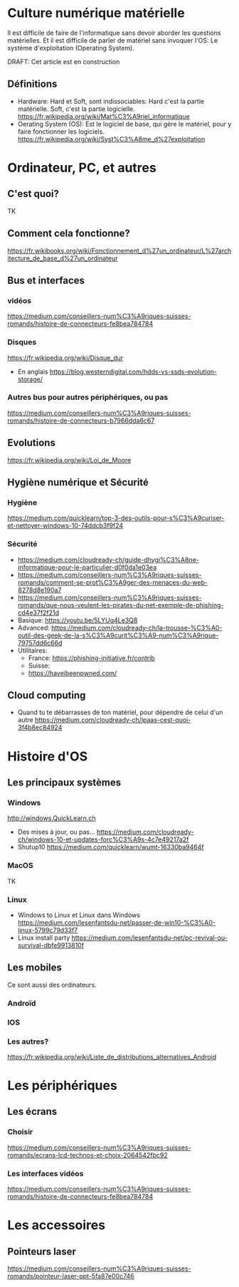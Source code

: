 # Culture numérique matérielle
Il est difficile de faire de l'informatique sans devoir aborder les questions matérielles. Et il est difficile de parler de matériel sans invoquer l'OS: Le système d'exploitation (Operating System).

DRAFT: Cet article est en construction

## Définitions
* Hardware: Hard et Soft, sont indissociables: Hard c'est la partie matérielle. Soft, c'est la partie logicielle.
https://fr.wikipedia.org/wiki/Mat%C3%A9riel_informatique
* Oerating System (OS): Est le logiciel de base, qui gère le matériel, pour y faire fonctionner les logiciels. https://fr.wikipedia.org/wiki/Syst%C3%A8me_d%27exploitation

# Ordinateur, PC, et autres
## C'est quoi?
TK
## Comment cela fonctionne?
https://fr.wikibooks.org/wiki/Fonctionnement_d%27un_ordinateur/L%27architecture_de_base_d%27un_ordinateur

## Bus et interfaces
### vidéos
https://medium.com/conseillers-num%C3%A9riques-suisses-romands/histoire-de-connecteurs-fe8bea784784
### Disques
https://fr.wikipedia.org/wiki/Disque_dur
* En anglais
https://blog.westerndigital.com/hdds-vs-ssds-evolution-storage/
### Autres bus pour autres périphériques, ou pas
https://medium.com/conseillers-num%C3%A9riques-suisses-romands/histoire-de-connecteurs-b7966dda6c67

## Evolutions
https://fr.wikipedia.org/wiki/Loi_de_Moore

## Hygiène numérique et Sécurité
### Hygiène
https://medium.com/quicklearn/top-3-des-outils-pour-s%C3%A9curiser-et-nettoyer-windows-10-74ddcb3f9f24

### Sécurité
* https://medium.com/cloudready-ch/guide-dhygi%C3%A8ne-informatique-pour-le-particulier-d0f0da1e03ea
* https://medium.com/conseillers-num%C3%A9riques-suisses-romands/comment-se-prot%C3%A9ger-des-menaces-du-web-8278d8e190a7
* https://medium.com/conseillers-num%C3%A9riques-suisses-romands/que-nous-veulent-les-pirates-du-net-exemple-de-phishing-cd4e37f2f21d
* Basique: https://youtu.be/5LYUq4Le3Q8
* Advanced: https://medium.com/cloudready-ch/la-trousse-%C3%A0-outil-des-geek-de-la-s%C3%A9curit%C3%A9-num%C3%A9rique-79757dd6c66d
* Utilitaires:
  * France: https://phishing-initiative.fr/contrib
  * Suisse: 
  * https://haveibeenpwned.com/
## Cloud computing
* Quand tu te débarrasses de ton matériel, pour dépendre de celui d'un autre
https://medium.com/cloudready-ch/ipaas-cest-quoi-3f4b8ec84924

# Histoire d'OS
## Les principaux systèmes
### Windows
http://windows.QuickLearn.ch
* Des mises à jour, ou pas...
https://medium.com/cloudready-ch/windows-10-et-updates-forc%C3%A9s-4c7e49217a2f
* Shutup10
https://medium.com/quicklearn/wumt-16330ba9464f

### MacOS
TK

### Linux
* Windows to Linux et Linux dans Windows
https://medium.com/lesenfantsdu-net/passer-de-win10-%C3%A0-linux-5799c79d33f7
* Linux install party
https://medium.com/lesenfantsdu-net/pc-revival-ou-survival-dbfe9913810f

## Les mobiles
Ce sont aussi des ordinateurs.
### Androïd

### IOS

### Les autres?
https://fr.wikipedia.org/wiki/Liste_de_distributions_alternatives_Android

# Les périphériques
## Les écrans
### Choisir
https://medium.com/conseillers-num%C3%A9riques-suisses-romands/ecrans-lcd-technos-et-choix-2064542fbc92

### Les interfaces vidéos
https://medium.com/conseillers-num%C3%A9riques-suisses-romands/histoire-de-connecteurs-fe8bea784784

# Les accessoires
## Pointeurs laser
https://medium.com/conseillers-num%C3%A9riques-suisses-romands/pointeur-laser-ppt-5fa87e00c746
